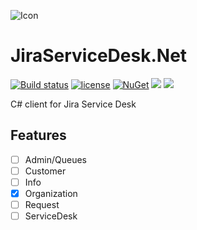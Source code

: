 ![Icon](https://i.imgur.com/ADliWXI.png?1)
# JiraServiceDesk.Net 
[![Build status](https://ci.appveyor.com/api/projects/status/s22wo7d9k2wjyldi?svg=true)](https://ci.appveyor.com/project/lvermeulen/jiraservicedesk-net)
 [![license](https://img.shields.io/github/license/lvermeulen/JiraServiceDesk.Net.svg?maxAge=2592000)](https://github.com/lvermeulen/JiraServiceDesk.Net/blob/master/LICENSE) [![NuGet](https://img.shields.io/nuget/vpre/JiraServiceDesk.Net.svg?maxAge=2592000)](https://www.nuget.org/packages/JiraServiceDesk.Net/) 
 ![](https://img.shields.io/badge/.net-4.5.2-yellowgreen.svg) ![](https://img.shields.io/badge/netstandard-1.3-yellowgreen.svg)

C# client for Jira Service Desk

## Features
* [ ] Admin/Queues
* [ ] Customer
* [ ] Info
* [X] Organization
* [ ] Request
* [ ] ServiceDesk

